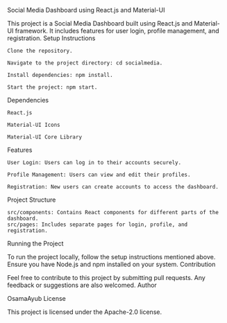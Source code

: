 Social Media Dashboard using React.js and Material-UI

This project is a Social Media Dashboard built using React.js and Material-UI framework. It includes features for user login, profile management, and registration.
Setup Instructions

    Clone the repository.

    Navigate to the project directory: cd socialmedia.

    Install dependencies: npm install.

    Start the project: npm start.

Dependencies

    React.js

    Material-UI Icons

    Material-UI Core Library

Features

    User Login: Users can log in to their accounts securely.

    Profile Management: Users can view and edit their profiles.

    Registration: New users can create accounts to access the dashboard.

Project Structure

    src/components: Contains React components for different parts of the dashboard.
    src/pages: Includes separate pages for login, profile, and registration.

Running the Project

To run the project locally, follow the setup instructions mentioned above. Ensure you have Node.js and npm installed on your system.
Contribution

Feel free to contribute to this project by submitting pull requests. Any feedback or suggestions are also welcomed.
Author

OsamaAyub
License

This project is licensed under the Apache-2.0 license.
